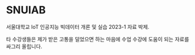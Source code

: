 # SNUIAB
서울대학교 IoT 인공지능 빅데이터 개론 및 실습 2023-1 자료 박제.

타 수강생들은 제가 받은 고통을 덜었으면 하는 마음에 수업 수강에 도움이 되는 자료를 싸그리 올립니다.
